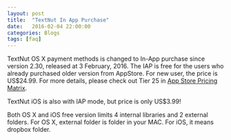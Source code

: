 ```yaml
---
layout: post
title:  "TextNut In App Purchase"
date:   2016-02-04 22:00:00
categories: Blogs
tags: [faq]
---
```


TextNut OS X payment methods is changed to In-App purchase since version 2.30, released at 3 February, 2016. The IAP is free for the users who already purchased older version from AppStore. For new user, the price is US$24.99. For more details, please check out Tier 25 in [App Store Pricing  Matrix](http://blog.presspadapp.com/wp-content/uploads/2015/05/App-Store-Price-Matrix-May-2015.html). 

TextNut iOS is also with IAP mode, but price is only US$3.99! 


Both OS X and iOS free version limits 4 internal libraries and 2 external folders. For OS X, external folder is folder in your MAC. For iOS, it means dropbox folder.
